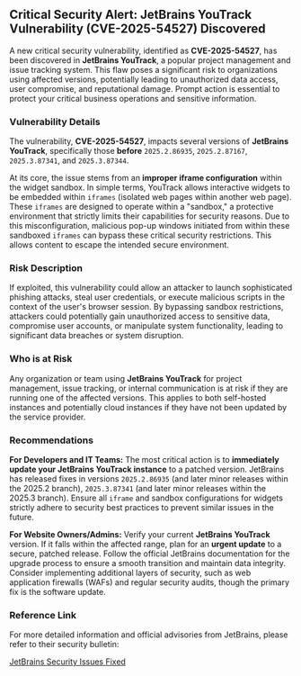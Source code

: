 ## Critical Security Alert: **JetBrains YouTrack** Vulnerability (**CVE-2025-54527**) Discovered

A new critical security vulnerability, identified as **CVE-2025-54527**, has been discovered in **JetBrains YouTrack**, a popular project management and issue tracking system. This flaw poses a significant risk to organizations using affected versions, potentially leading to unauthorized data access, user compromise, and reputational damage. Prompt action is essential to protect your critical business operations and sensitive information.

### Vulnerability Details

The vulnerability, **CVE-2025-54527**, impacts several versions of **JetBrains YouTrack**, specifically those **before** `2025.2.86935`, `2025.2.87167`, `2025.3.87341`, and `2025.3.87344`.

At its core, the issue stems from an **improper iframe configuration** within the widget sandbox. In simple terms, YouTrack allows interactive widgets to be embedded within `iframes` (isolated web pages within another web page). These `iframes` are designed to operate within a "sandbox," a protective environment that strictly limits their capabilities for security reasons. Due to this misconfiguration, malicious pop-up windows initiated from within these sandboxed `iframes` can bypass these critical security restrictions. This allows content to escape the intended secure environment.

### Risk Description

If exploited, this vulnerability could allow an attacker to launch sophisticated phishing attacks, steal user credentials, or execute malicious scripts in the context of the user's browser session. By bypassing sandbox restrictions, attackers could potentially gain unauthorized access to sensitive data, compromise user accounts, or manipulate system functionality, leading to significant data breaches or system disruption.

### Who is at Risk

Any organization or team using **JetBrains YouTrack** for project management, issue tracking, or internal communication is at risk if they are running one of the affected versions. This applies to both self-hosted instances and potentially cloud instances if they have not been updated by the service provider.

### Recommendations

**For Developers and IT Teams:**
The most critical action is to **immediately update your JetBrains YouTrack instance** to a patched version. JetBrains has released fixes in versions `2025.2.86935` (and later minor releases within the 2025.2 branch), `2025.3.87341` (and later minor releases within the 2025.3 branch). Ensure all `iframe` and sandbox configurations for widgets strictly adhere to security best practices to prevent similar issues in the future.

**For Website Owners/Admins:**
Verify your current **JetBrains YouTrack** version. If it falls within the affected range, plan for an **urgent update** to a secure, patched release. Follow the official JetBrains documentation for the upgrade process to ensure a smooth transition and maintain data integrity. Consider implementing additional layers of security, such as web application firewalls (WAFs) and regular security audits, though the primary fix is the software update.

### Reference Link

For more detailed information and official advisories from JetBrains, please refer to their security bulletin:

[JetBrains Security Issues Fixed](https://www.jetbrains.com/privacy-security/issues-fixed/)